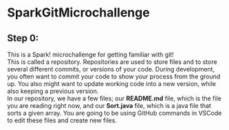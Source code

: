 # SparkGitMicrochallenge

## Step 0:
This is a Spark! microchallenge for getting familiar with git!  
This is called a repository. Repositories are used to store files and to store several different commits, or versions of your code. During development, you often want to commit your code to show your process from the ground up. You also might want to update working code into a new version, while also keeping a previous version.  
In our repository, we have a few files; our **README.md** file, which is the file you are reading right now, and our **Sort.java** file, which is a java file that sorts a given array. You are going to be using GitHub commands in VSCode to edit these files and create new files.
